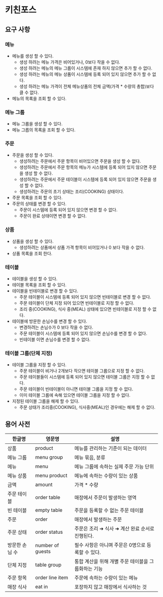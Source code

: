 # 키친포스

## 요구 사항

### 메뉴
- 메뉴를 생성 할 수 있다.
  - 생성 하려는 메뉴 가격은 비어있거나, 0보다 작을 수 없다.
  - 생성 하려는 메뉴의 메뉴 그룹이 시스템에 존재 하지 않으면 추가 할 수 없다.
  - 생성 하려는 메뉴의 메뉴 상품이 시스템에 등록 되어 있지 않으면 추가 할 수 없다.
  - 생성 하려는 메뉴 가격이 전체 메뉴상품의 전체 금액(가격 * 수량의 총합)보다 클 수 없다.
- 메뉴의 목록을 조회 할 수 있다.

### 메뉴 그룹
- 메뉴 그룹을 생성 할 수 있다.
- 메뉴 그릅의 목록을 조회 할 수 있다.

### 주문
- 주문을 생성 할 수 있다.
  - 생성하려는 주문에서 주문 항목이 비어있으면 주문을 생성 할 수 없다.
  - 생성하려는 주문에서 주문 항목의 메뉴가 시스템에 등록 되어 있지 않으면 주문을 생성 할 수 없다.
  - 생성하려는 주문에서 주문 테이블이 시스템에 등록 되어 있지 않으면 주문을 생성 할 수 없다.
  - 생성하려는 주문의 초기 상태는 조리(COOKING) 상태이다.
- 주문 목록을 조회 할 수 있다.
- 주문의 상태를 변경 할 수 있다.
  - 주문이 시스템에 등록 되어 있지 않으면 변경 할 수 없다.
  - 주문이 완료 상태이면 변경 할 수 없다.

### 상품
- 상품을 생성 할 수 있다.
  - 생성하려는 상품에서 상품 가격 항목이 비어있거나 0 보다 작을 수 없다.
- 상품 목록을 조회 한다.

### 테이블
- 테이블을 생성 할 수 있다.
- 테이블 목록을 조회 할 수 있다.
- 테이블을 빈테이블로 변경 할 수 있다.
  - 주문 테이블이 시스템에 등록 되어 있지 않으면 빈테이블로 변경 할 수 없다.
  - 주문 테이블이 단체 지정 되어 있으면 빈테이블로 지정 할 수 없다.
  - 조리 중(COOKING), 식사 중(MEAL) 상태에 있으면 빈테이블로 지정 할 수 없다.
- 테이블에 방문한 손님수를 변경 할 수 있다.
  - 변경하려는 손님수가 0 보다 작을 수 없다.
  - 주문 테이블이 시스템에 등록 되어 있지 않으면 손님수를 변경 할 수 없다.
  - 빈테이블 이면 손님수를 변경 할 수 없다.

### 테이블 그룹(단체 지정)
- 테이블 그룹을 지정 할 수 있다.
  - 주문 테이블이 비거나 2개보다 작으면 테이블 그룹으로 지정 할 수 없다.
  - 주문 테이블들이 시스템에 등록 되어 있지 않으면 테이블 그룹은 지정 할 수 없다.
  - 주문 테이블이 빈테이블이 아니면 테이블 그룹을 지정 할 수 없다.
  - 이미 테이블 그룹에 속해 있으면 테이블 그룹을 지정 할 수 없다.
- 지정된 테이블 그룹을 해제 할 수 있다.
  - 주문 상태가 조리중(COOKING), 식사중(MEAL)인 경우에는 해제 할 수 없다.
  
## 용어 사전

| 한글명      | 영문명              | 설명                            |
|----------|------------------|-------------------------------|
| 상품       | product          | 메뉴를 관리하는 기준이 되는 데이터           |
| 메뉴 그룹    | menu group       | 메뉴 묶음, 분류                     |
| 메뉴       | menu             | 메뉴 그룹에 속하는 실제 주문 가능 단위        |
| 메뉴 상품    | menu product     | 메뉴에 속하는 수량이 있는 상품             |
| 금액       | amount           | 가격 * 수량                       |
| 주문 테이블   | order table      | 매장에서 주문이 발생하는 영역              |
| 빈 테이블    | empty table      | 주문을 등록할 수 없는 주문 테이블           |
| 주문       | order            | 매장에서 발생하는 주문                  |
| 주문 상태    | order status     | 주문은 조리 ➜ 식사 ➜ 계산 완료 순서로 진행된다. |
| 방문한 손님 수 | number of guests | 필수 사항은 아니며 주문은 0명으로 등록할 수 있다. |
| 단체 지정    | table group      | 통합 계산을 위해 개별 주문 테이블을 그룹화하는 기능 |
| 주문 항목    | order line item  | 주문에 속하는 수량이 있는 메뉴             |
| 매장 식사    | eat in           | 포장하지 않고 매장에서 식사하는 것           |
